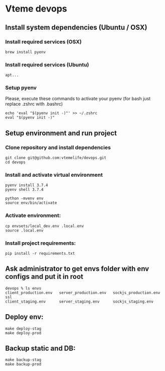 # Vteme devops

## Install system dependencies (Ubuntu / OSX)

### Install required services (OSX)

```
brew install pyenv
```

### Install required services (Ubuntu)

```
apt...
```

### Setup pyenv

Please, execute these commands to activate your pyenv (for bash just replace .zshrc with .bashrc)

```
echo 'eval "$(pyenv init -)"' >> ~/.zshrc
eval "$(pyenv init -)"
```

## Setup environment and run project

### Clone repository and install dependencies

```
git clone git@github.com:vtemelife/devops.git
cd devops
```

### Install and activate virtual environment

```
pyenv install 3.7.4
pyenv shell 3.7.4

python -mvenv env
source env/bin/activate
```

### Activate environment:

```
cp envsets/local_dev.env .local.env
source .local.env
```

### Install project requirements:

```
pip install -r requirements.txt
```

## Ask administrator to get envs folder with env configs and put it in root

```
devops % ls envs
client_production.env   server_production.env   sockjs_production.env   ssl
client_staging.env      server_staging.env      sockjs_staging.env
```

## Deploy env:

```
make deploy-stag
make deploy-prod
```

## Backup static and DB:

```
make backup-stag
make backup-prod
```
